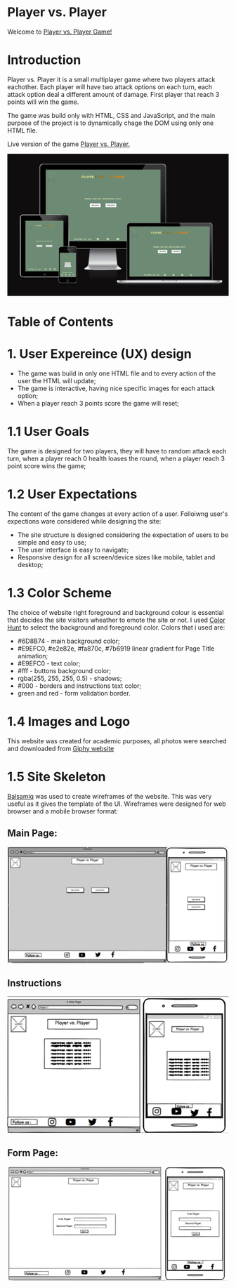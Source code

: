 # Player vs. Player

Welcome to [Player vs. Player Game!](https://mihaielisei.github.io/Player-vs.-Player/)

# Introduction
Player vs. Player it is a small multiplayer game where two players attack eachother. Each player will have two attack options on each turn, each attack option deal a different amount of damage. First player that reach 3 points will win the game. 

The game was build only with HTML, CSS and JavaScript, and the main purpose of the project is to dynamically chage the DOM using only one HTML file.

Live version of the game [Player vs. Player.](https://mihaielisei.github.io/Player-vs.-Player/)


![responsivnes image](assets/images/README/responsive.png)

# Table of Contents

# 1. User Expereince (UX) design

* The game was build in only one HTML file and to every action of the user the HTML will update;
* The game is interactive, having nice specific images for each attack option;
* When a player reach 3 points score the game will reset;

# 1.1 User Goals

The game is designed for two players, they will have to random attack each turn, when a player reach 0 health loases the round, when a player reach 3 point score wins the game;

# 1.2 User Expectations

The content of the game changes at every action of a user. Folloiwng user's expections ware considered while designing the site:

* The site structure is designed considering the expectation of users to be simple and easy to use;
* The user interface is easy to navigate;
* Responsive design for all screen/device sizes like mobile, tablet and desktop;

# 1.3 Color Scheme

The choice of website right foreground and background colour is essential that decides the site visitors wheather to emote the site or not. I used [Color Hunt](https://colorhunt.co/) to select the background and foreground color. Colors that i used are:

* #6D8B74 - main background color;
* #E9EFC0, #e2e82e, #fa870c, #7b6919 linear gradient for Page Title animation;
* #E9EFC0 - text color;
* #fff - buttons background color;
* rgba(255, 255, 255, 0.5) - shadows;
* #000 - borders and instructions text color;
* green and red - form validation border.

# 1.4 Images and Logo

This website was created for academic purposes, all photos were searched and downloaded from [Giphy website](https://giphy.com/)

# 1.5 Site Skeleton
[Balsamiq](https://balsamiq.com/) was used to create wireframes of the website. This was very useful as it gives the template of the UI. Wireframes were designed for web browser and a mobile browser format:

## Main Page:
![Main page whireframe image](assets/images/README/main-page.png)

## Instructions 
![Instructions whireframe image](assets/images/README/instructions.png)

## Form Page:
![Form page whireframe image](assets/images/README/form-page.png)